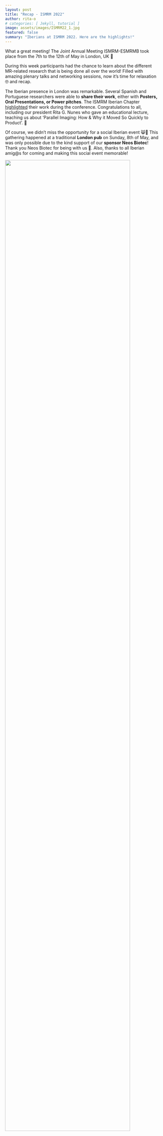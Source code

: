 ```yaml
---
layout: post
title: "Recap - ISMRM 2022"
author: rita-o
# categories: [ Jekyll, tutorial ]
image: assets/images/ISMRM22_1.jpg
featured: false
summary: "Iberians at ISMRM 2022. Here are the highlights!"
---
```


What a great meeting! The Joint Annual Meeting ISMRM-ESMRMB took place from the 7th to the 12th of May in London, UK 🎡 

During this week participants had the chance to learn about the different MR-related research that is being done all over the world! Filled with amazing plenary talks and networking sessions, now it’s time for relaxation 🤓 and recap.

The Iberian presence in London was remarkable. Several Spanish and Portuguese researchers were able to **share their work**, either with **Posters, Oral Presentations, or Power pitches**. The ISMRM Iberian Chapter [highlighted](https://ismrm-iberian.eu/2022/04/26/ISMRMAbstracts.html) their work during the conference.
Congratulations to all, including our president Rita G. Nunes who gave an educational lecture, teaching us about ‘Parallel Imaging: How & Why it Moved So Quickly to Product’. 🧲

Of course, we didn’t miss the opportunity for a social Iberian event 😸🍻 This gathering happened at a traditional **London pub** on Sunday, 8th of May, and was only possible due to the kind support of our **sponsor Neos Biotec**! 
Thank you Neos Biotec for being with us 🥰. Also, thanks to all Iberian amig@s for coming and making this social event memorable!

<img src="{{ site.baseurl }}/assets/images/ISMRM22_2.png" width="90%"/>
<img src="{{ site.baseurl }}/assets/images/ISMRM22_3.jpg" width="110%"/>


The next Monday we went for a visit to the **silver building** of the British and Irish Chapter HQ at ISMRM 🏢, where we enjoyed some delicious street food and had great chats.

<img src="{{ site.baseurl }}/assets/images/ISMRM22_4.jpg" width="110%"/>


For the Iberian Chapter, ISMRM 2022 conference was a great opportunity to network with other ISMRM chapters and ISMRM members. Learning about the cutting-edge research that our MRI peers have been doing was extraordinary. We cannot leave ISMRM without being extra motivated to work on our own research! 

<img src="{{ site.baseurl }}/assets/images/ISMRM22_5.jpg" width="110%"/>

It was great to see you all and we hope to see you soon in **Lisbon** for the **2nd ISMRM Iberian Conference**! 🐟☀️ You can register and submit your abstract [HERE](https://ismrm-iberian.eu/2022/04/22/2ndAnnualMeeting.html). 

Até breve, Hasta pronto 🥰,

ISMRM Iberian Chapter
